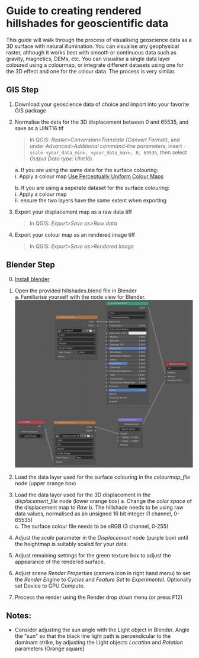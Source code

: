 # Guide to creating rendered hillshades for geoscientific data

This guide will walk through the process of visualising geoscience data as a 3D surface with natural illumination. You can visualise any geophysical raster, although it works best with smooth or continuous data such as gravity, magnetics, DEMs, etc. 
You can visualise a single data layer coloured using a colourmap, or integrate different datasets using one for the 3D effect and one for the colour data. The process is very similar.

## GIS Step
1. Download your geoscience data of choice and import into your favorite GIS package
2. Normalise the data for the 3D displacement between 0 and 65535, and save as a UINT16 tif
     > In QGIS: *Raster>Conversion>Translate (Convert Format)*, and under *Advanced>Additional command-line parameters*, insert `-scale <your_data_min>, <your_data_max>, 0, 65535`, then select *Output Data type*: *UInt16*)
 
    a. If you are using the same data for the surface colouring:  
        i. Apply a colour map [Use Perceptually Uniform Colour Maps](https://peterkovesi.com/projects/colourmaps/index.html)
        
    b. If you are using a seperate dataset for the surface colouring:  
        i. Apply a colour map  
        ii. ensure the two layers have the same extent when exporting
        
4. Export your displacement map as a raw data tiff
      > In QGIS: *Export>Save as>Raw data*
5. Export your colour map as an rendered image tiff
      > In QGIS: *Export>Save as>Rendered Image*


## Blender Step
0. [Install blender](https://www.blender.org/download/)

1. Open the provided hillshades.blend file in Blender  
    a. Familiarise yourself with the node view for Blender.  
    ![node layout of hillshades.blend](https://github.com/LSgeo/earth_blender/blob/hillshades/Data/Repo_Resources/hillshades_nodes.png)
3. Load the data layer used for the surface colouring in the *colourmap_file* node (upper orange box)  
4. Load the data layer used for the 3D displacement in the *displacement_file* node (lower orange box)
     a. Change the *color space* of the displacement map to *Raw*
     b. The hillshade needs to be using raw data values, normalised as an unsigned 16 bit integer (1 channel, 0-65535)  
     c. The surface colour file needs to be sRGB (3 channel, 0-255)
5. Adjust the *scale* parameter in the *Displacement* node (purple box) until the heightmap is suitably scaled for your data. 
6. Adjust remaining settings for the green texture box to adjust the appearance of the rendered surface.
7. Adjust scene *Render Properties* (camera icon in right hand menu) to set the *Render Engine* to *Cycles* and *Feature Set* to *Experimental*. Optionally set Device to GPU Compute.
8. Process the render using the Render drop down menu (or press F12)


## Notes:
* Consider adjusting the sun angle with the Light object in Blender. Angle the "sun" so that the black line light path is perpendicular to the dominant strike, by adjusting the Light objects *Location* and *Rotation* parameters (Orange square)
